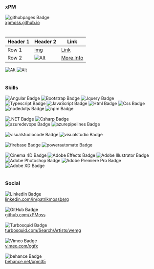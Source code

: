 
<h3>xPM</h3>
<img alt="githubpages Badge" src="https://img.shields.io/badge/github pages-222222?style=for-the-badge&logo=githubpages&logoColor=white">
<br/>
<a href="https://xpmoss.github.io">xpmoss.github.io</a>

#
| Header 1 | Header 2 | Link |
|----------|----------|----------|
| Row 1    | [img](<https://example.com>)    | [Link](<https://example.com>)     |
| Row 2    | ![Alt](https://img.shields.io/badge/Angular-de002d?style=for-the-badge&logo=Angular&logoColor=white) |[More Info](<https://example.com>)   |


![Alt](https://img.shields.io/badge/Angular-de002d?style=for-the-badge&logo=Angular&logoColor=white)
![Alt](https://img.shields.io/badge/Angular-de002d?style=for-the-badge&logo=Angular&logoColor=white)
#
<h3>Skills</h3>
<img alt="Angular Badge" src="https://img.shields.io/badge/Angular-de002d?style=for-the-badge&logo=Angular&logoColor=white">
<img alt="Bootstrap Badge" src="https://img.shields.io/badge/Bootstrap-7952B3?style=for-the-badge&logo=Jquery&logoColor=white">
<img alt="Jquery Badge" src="https://img.shields.io/badge/Jquery-0769AD?style=for-the-badge&logo=jquery&logoColor=white">
<br/>

<img alt="Typescript Badge" src="https://img.shields.io/badge/Typescript-3178C6?style=for-the-badge&logo=typescript&logoColor=black">
<img alt="JavaScript Badge" src="https://img.shields.io/badge/JavaScript-F7DF1E?style=for-the-badge&logo=JavaScript&logoColor=black">
<img alt="Html Badge" src="https://img.shields.io/badge/Html-E34F26?style=for-the-badge&logo=Html5&logoColor=white">
<img alt="Css Badge" src="https://img.shields.io/badge/Css-1572B6?style=for-the-badge&logo=Css3&logoColor=white">
<br/>
<img alt="nodedotjs Badge" src="https://img.shields.io/badge/node.js-339933?style=for-the-badge&logo=nodedotjs&logoColor=white">
<img alt="npm Badge" src="https://img.shields.io/badge/npm-CB3837?style=for-the-badge&logo=npm&logoColor=white">
<br/><br/>

<img alt=".NET Badge" src="https://img.shields.io/badge/.NET-512BD4?style=for-the-badge&logo=.NET&logoColor=white">
<img alt="Csharp Badge" src="https://img.shields.io/badge/Csharp-512BD4?style=for-the-badge&logo=Csharp&logoColor=white">
<br/>
<img alt="azuredevops Badge" src="https://img.shields.io/badge/DevOps-0078D7?style=for-the-badge&logo=azuredevops&logoColor=white">
<img alt="azurepipelines Badge" src="https://img.shields.io/badge/Pipelines-2560E0?style=for-the-badge&logo=azurepipelines&logoColor=white">
<br/><br/>

<img alt="visualstudiocode Badge" src="https://img.shields.io/badge/Visual studio code-007ACC?style=for-the-badge&logo=visualstudiocode&logoColor=white">
<img alt="visualstudio Badge" src="https://img.shields.io/badge/visual studio-5C2D91?style=for-the-badge&logo=visualstudio&logoColor=white">
<br/><br/>

<img alt="firebase Badge" src="https://img.shields.io/badge/Firebase-FFCA28?style=for-the-badge&logo=firebase&logoColor=white">
<img alt="powerautomate Badge" src="https://img.shields.io/badge/Power automate-0066FF?style=for-the-badge&logo=powerautomate&logoColor=white">
<br/><br/>

<img alt="Cinema 4D Badge" src="https://img.shields.io/badge/Cinema 4D-011A6A?style=for-the-badge&logo=cinema4d&logoColor=white">
<img alt="Adobe Effects Badge" src="https://img.shields.io/badge/After Effects-9999FF?style=for-the-badge&logo=adobeaftereffects&logoColor=white">
<img alt="Adobe Illustrator Badge" src="https://img.shields.io/badge/Adobe Illustrator-FF9A00?style=for-the-badge&logo=adobeillustrator&logoColor=white">
<img alt="Adobe Photoshop Badge" src="https://img.shields.io/badge/Adobe Photoshop-31A8FF?style=for-the-badge&logo=adobephotoshop&logoColor=white">
<img alt="Adobe Premiere Pro Badge" src="https://img.shields.io/badge/Adobe Premiere Pro-9999FF?style=for-the-badge&logo=adobepremierepro&logoColor=white">
<img alt="Adobe XD Badge" src="https://img.shields.io/badge/Adobe XD-FF61F6?style=for-the-badge&logo=adobexd&logoColor=white">

#
<h3>Social</h3>
<img alt="LinkedIn Badge" src="https://img.shields.io/badge/LinkedIn-0A66C2?style=for-the-badge&logo=LinkedIn&logoColor=white">
<br/>
<a href="https://www.linkedin.com/in/patrikmossberg">linkedin.com/in/patrikmossberg</a>
<br/><br/>

<img alt="GitHub Badge" src="https://img.shields.io/badge/GitHub-000000?style=for-the-badge&logo=GitHub&logoColor=white&link=https://github.com/xPMoss">
<br/>
<a href="https://github.com/xPMoss">github.com/xPMoss</a>
<br/><br/>

<img alt="Turbosquid Badge" src="https://img.shields.io/badge/turbosquid-FF8135?style=for-the-badge&logo=Turbosquid&logoColor=white">
<br/>
<a href="https://www.turbosquid.com/Search/Artists/wemg?referral=wemg">turbosquid.com/Search/Artists/wemg</a>
<br/><br/>

<img alt="Vimeo Badge" src="https://img.shields.io/badge/Vimeo-1AB7EA?style=for-the-badge&logo=vimeo&logoColor=white">
<br/>
<a href="https://vimeo.com/cgfx">vimeo.com/cgfx</a>
<br/><br/>

<img alt="behance Badge" src="https://img.shields.io/badge/behance-1769FF?style=for-the-badge&logo=behance&logoColor=white">
<br/>
<a href="https://www.behance.net/xpm35">behance.net/xpm35</a>
<br/><br/>

